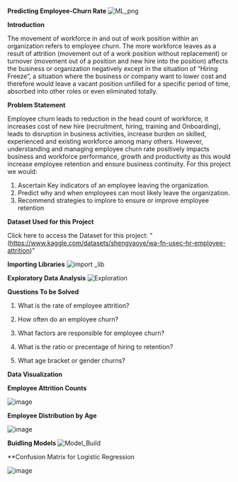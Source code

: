 **Predicting Employee-Churn Rate**
![ML_png](https://github.com/DataScience-Project-New-Group-4/Employee-Churn/assets/136507704/937e30b9-d38f-49dd-b89e-8e8a05b35b59)

**Introduction**

The movement of workforce in and out of work position within an organization refers to employee churn. The more workforce leaves as a result of attrition (movement out of a work position without replacement) or turnover (movement out of a position and new hire into the position) affects the business or organization negatively except in the situation of “Hiring Freeze”, a situation where the business or company want to lower cost and therefore would leave a vacant position unfilled for a specific period of time, absorbed into other roles or even eliminated totally.

**Problem Statement**

Employee churn leads to reduction in the head count of workforce, it increases cost of new hire (recruitment, hiring, training and Onboarding), leads to disruption in business activities, increase burden on skilled, experienced and existing workforce among many others. 
However, understanding and managing employee churn rate positively impacts business and workforce performance, growth and productivity as this would increase employee retention and ensure business continuity. 
For this project we would:
1.	Ascertain Key indicators of an employee leaving the organization.
2.	Predict why and when employees can most likely leave the organization. 
3.	Recommend strategies to implore to ensure or improve employee retention

**Dataset Used for this Project**

Click here to access the Dataset for this project: "(https://www.kaggle.com/datasets/shengyaoye/wa-fn-usec-hr-employee-attrition)"

**Importing Libraries**
![import _lib](https://github.com/DataScience-Project-New-Group-4/Employee-Churn/assets/136507704/a666dc2e-9843-4f3b-8e09-3048a499e703)

**Exploratory Data Analysis**
![Exploration](https://github.com/DataScience-Project-New-Group-4/Employee-Churn/assets/136507704/4da7549a-e462-40e6-b812-8161a6ae99a4)

**Questions To be Solved**

1. What is the rate of employee attrition?

2. How often do an employee churn?

3. What factors are responsible for employee churn?

4. What is the ratio or precentage of hiring to retention?

5. What age bracket or gender churns?

**Data Visualization**

**Employee Attrition Counts**

![image](https://github.com/DataScience-Project-New-Group-4/Employee-Churn/assets/136507704/8a6900de-0e5d-4faf-929c-c1cdcac3661e)

**Employee Distribution by Age**

![image](https://github.com/DataScience-Project-New-Group-4/Employee-Churn/assets/136507704/233a734d-47d3-4c5a-b846-85c43d58fc53)


**Buidling Models**
![Model_Build](https://github.com/DataScience-Project-New-Group-4/Employee-Churn/assets/136507704/64851715-4162-4040-b523-787c76d1a12e)

**Confusion Matrix for Logistic Regression

![image](https://github.com/DataScience-Project-New-Group-4/Employee-Churn/assets/136507704/5d2bf563-f904-4ded-bfb7-9b1bc6c524b5)





 

